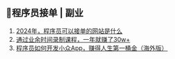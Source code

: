 ## 🤑程序员接单 | 副业

1. [2024年，程序员可以接单的网站是什么](https://github.com/hdgaadd/JavaSouth/blob/master/其他/程序员副业.md)
2. [通过业余时间录制课程，一年就赚了30w+](https://github.com/hdgaadd/JavaSouth/blob/master/其他/程序员副业.md)
3. [程序员如何开发小众App，赚得人生第一桶金（海外版）](https://github.com/hdgaadd/JavaSouth/blob/master/其他/程序员副业.md)